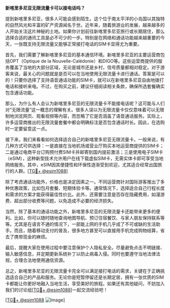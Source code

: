 **新喀里多尼亚无限流量卡可以接电话吗？**

提到新喀里多尼亚，很多人可能会感到陌生。这个位于南太平洋的小岛国以其独特的自然风光和丰富的矿产资源闻名于世。近年来，随着旅游业的发展，越来越多的人开始关注这片神秘的土地。如果你计划前往新喀里多尼亚旅行或长期居住，那么选择合适的通讯工具是必不可少的一步。特别是在网络和通话功能越来越重要的今天，一张既支持无限流量又能够正常接打电话的SIM卡显得尤为重要。

首先，我们需要了解新喀里多尼亚的基本通信环境。新喀里多尼亚的主要运营商包括OPT（Optique de la Nouvelle-Calédonie）和DIGO等。这些运营商提供的服务覆盖了当地的大部分区域，无论是城市还是乡村，信号质量都相对稳定。对于游客来说，最关心的问题就是是否可以在当地使用无限流量卡进行通话。答案是可以的！只要你选择了支持语音通话功能的SIM卡，就可以在新喀里多尼亚自由地拨打电话和接听来电。不过，在购买之前，建议仔细阅读相关条款，确保所选套餐确实包含通话功能。

那么，为什么有人会认为新喀里多尼亚的无限流量卡不能接电话呢？这可能与人们对“无限流量”这一概念的理解有关。很多人误以为无限流量卡仅仅意味着可以无限制地浏览网页、观看视频等内容，而忽略了它是否涵盖了语音通话服务。实际上，许多运营商推出的无限流量套餐中都会明确标注是否包含通话时长。因此，在选购时一定要留意这一点。

接下来，我们来看看如何选择适合自己的新喀里多尼亚无限流量卡。一般来说，有几种方式可供选择：一是直接在当地机场或营业厅购买本地运营商提供的SIM卡；二是通过电商平台订购预付费SIM卡并邮寄到国内提前激活；三是使用电子SIM卡（eSIM），这种新型技术允许用户在线下载虚拟SIM卡，无需实体卡即可享受当地网络服务。其中，eSIM因其便捷性和环保性逐渐受到欢迎，尤其适合经常出国旅行的人群。[[TG💪+ @esim1088](https://t.me/s/esim1088)]

除了考虑通话功能外，价格也是决定因素之一。不同运营商针对国际游客推出了多种优惠政策，比如包月套餐、短期体验卡等。通常情况下，选择适合自己行程长度和需求的方案才能获得最佳性价比。此外，还需要注意是否存在隐藏费用，如漫游费、超出部分收费等问题，以免造成不必要的经济损失。

当然，除了基本的通话功能之外，新喀里多尼亚的无限流量卡还能带来更多的便利。比如，你可以随时随地查询地图导航、预订住宿餐饮、与家人朋友保持联系等等。尤其是在语言不通的情况下，一部能上网的手机几乎成了不可或缺的生活助手。而且，随着移动支付的普及，很多地方甚至可以直接用手机完成购物结算，省去了携带现金的麻烦。

最后，提醒大家在使用过程中要注意保护个人隐私安全。尽量避免点击不明链接、输入敏感信息，并定期更新系统补丁以防止病毒入侵。同时也要遵守当地法律法规，合理合法地使用通信资源。

总之，新喀里多尼亚的无限流量卡完全可以满足接打电话的需求，关键在于正确挑选适合自己的产品和服务。无论你是短暂停留还是长期定居，拥有一张优质的SIM卡都能让你更好地融入当地生活，享受美好的旅程。如果还有其他疑问，不妨加入我们的讨论组[[TG💪+ @esim1088](https://t.me/s/esim1088)]一起交流经验吧！

[[TG💪+ @esim1088](https://t.me/s/esim1088) ![Image](https://i.postimg.cc/4NQfJmqS/Snipaste-2025-05-13-00-14-12.png)]